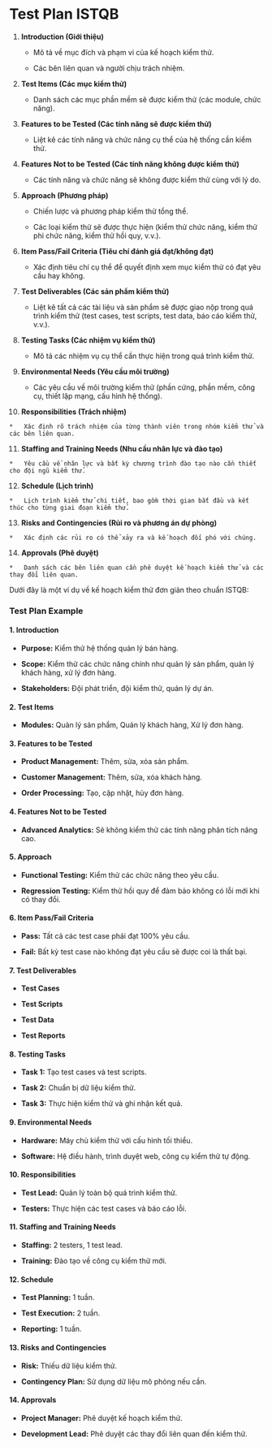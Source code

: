 # Test Plan ISTQB

1.  **Introduction (Giới thiệu)**
    
    *   Mô tả về mục đích và phạm vi của kế hoạch kiểm thử.
        
    *   Các bên liên quan và người chịu trách nhiệm.
        
2.  **Test Items (Các mục kiểm thử)**
    
    *   Danh sách các mục phần mềm sẽ được kiểm thử (các module, chức năng).
        
3.  **Features to be Tested (Các tính năng sẽ được kiểm thử)**
    
    *   Liệt kê các tính năng và chức năng cụ thể của hệ thống cần kiểm thử.
        
4.  **Features Not to be Tested (Các tính năng không được kiểm thử)**
    
    *   Các tính năng và chức năng sẽ không được kiểm thử cùng với lý do.
        
5.  **Approach (Phương pháp)**
    
    *   Chiến lược và phương pháp kiểm thử tổng thể.
        
    *   Các loại kiểm thử sẽ được thực hiện (kiểm thử chức năng, kiểm thử phi chức năng, kiểm thử hồi quy, v.v.).
        
6.  **Item Pass/Fail Criteria (Tiêu chí đánh giá đạt/không đạt)**
    
    *   Xác định tiêu chí cụ thể để quyết định xem mục kiểm thử có đạt yêu cầu hay không.
        
7.  **Test Deliverables (Các sản phẩm kiểm thử)**
    
    *   Liệt kê tất cả các tài liệu và sản phẩm sẽ được giao nộp trong quá trình kiểm thử (test cases, test scripts, test data, báo cáo kiểm thử, v.v.).
        
8.  **Testing Tasks (Các nhiệm vụ kiểm thử)**
    
    *   Mô tả các nhiệm vụ cụ thể cần thực hiện trong quá trình kiểm thử.
        
9.  **Environmental Needs (Yêu cầu môi trường)**
    
    *   Các yêu cầu về môi trường kiểm thử (phần cứng, phần mềm, công cụ, thiết lập mạng, cấu hình hệ thống).
        
10.  **Responsibilities (Trách nhiệm)**
    
    *   Xác định rõ trách nhiệm của từng thành viên trong nhóm kiểm thử và các bên liên quan.
        
11.  **Staffing and Training Needs (Nhu cầu nhân lực và đào tạo)**
    
    *   Yêu cầu về nhân lực và bất kỳ chương trình đào tạo nào cần thiết cho đội ngũ kiểm thử.
        
12.  **Schedule (Lịch trình)**
    
    *   Lịch trình kiểm thử chi tiết, bao gồm thời gian bắt đầu và kết thúc cho từng giai đoạn kiểm thử.
        
13.  **Risks and Contingencies (Rủi ro và phương án dự phòng)**
    
    *   Xác định các rủi ro có thể xảy ra và kế hoạch đối phó với chúng.
        
14.  **Approvals (Phê duyệt)**
    
    *   Danh sách các bên liên quan cần phê duyệt kế hoạch kiểm thử và các thay đổi liên quan.
        

Dưới đây là một ví dụ về kế hoạch kiểm thử đơn giản theo chuẩn ISTQB:

### Test Plan Example

#### 1\. Introduction

*   **Purpose:** Kiểm thử hệ thống quản lý bán hàng.
    
*   **Scope:** Kiểm thử các chức năng chính như quản lý sản phẩm, quản lý khách hàng, xử lý đơn hàng.
    
*   **Stakeholders:** Đội phát triển, đội kiểm thử, quản lý dự án.
    

#### 2\. Test Items

*   **Modules:** Quản lý sản phẩm, Quản lý khách hàng, Xử lý đơn hàng.
    

#### 3\. Features to be Tested

*   **Product Management:** Thêm, sửa, xóa sản phẩm.
    
*   **Customer Management:** Thêm, sửa, xóa khách hàng.
    
*   **Order Processing:** Tạo, cập nhật, hủy đơn hàng.
    

#### 4\. Features Not to be Tested

*   **Advanced Analytics:** Sẽ không kiểm thử các tính năng phân tích nâng cao.
    

#### 5\. Approach

*   **Functional Testing:** Kiểm thử các chức năng theo yêu cầu.
    
*   **Regression Testing:** Kiểm thử hồi quy để đảm bảo không có lỗi mới khi có thay đổi.
    

#### 6\. Item Pass/Fail Criteria

*   **Pass:** Tất cả các test case phải đạt 100% yêu cầu.
    
*   **Fail:** Bất kỳ test case nào không đạt yêu cầu sẽ được coi là thất bại.
    

#### 7\. Test Deliverables

*   **Test Cases**
    
*   **Test Scripts**
    
*   **Test Data**
    
*   **Test Reports**
    

#### 8\. Testing Tasks

*   **Task 1:** Tạo test cases và test scripts.
    
*   **Task 2:** Chuẩn bị dữ liệu kiểm thử.
    
*   **Task 3:** Thực hiện kiểm thử và ghi nhận kết quả.
    

#### 9\. Environmental Needs

*   **Hardware:** Máy chủ kiểm thử với cấu hình tối thiểu.
    
*   **Software:** Hệ điều hành, trình duyệt web, công cụ kiểm thử tự động.
    

#### 10\. Responsibilities

*   **Test Lead:** Quản lý toàn bộ quá trình kiểm thử.
    
*   **Testers:** Thực hiện các test cases và báo cáo lỗi.
    

#### 11\. Staffing and Training Needs

*   **Staffing:** 2 testers, 1 test lead.
    
*   **Training:** Đào tạo về công cụ kiểm thử mới.
    

#### 12\. Schedule

*   **Test Planning:** 1 tuần.
    
*   **Test Execution:** 2 tuần.
    
*   **Reporting:** 1 tuần.
    

#### 13\. Risks and Contingencies

*   **Risk:** Thiếu dữ liệu kiểm thử.
    
*   **Contingency Plan:** Sử dụng dữ liệu mô phỏng nếu cần.
    

#### 14\. Approvals

*   **Project Manager:** Phê duyệt kế hoạch kiểm thử.
    
*   **Development Lead:** Phê duyệt các thay đổi liên quan đến kiểm thử.
